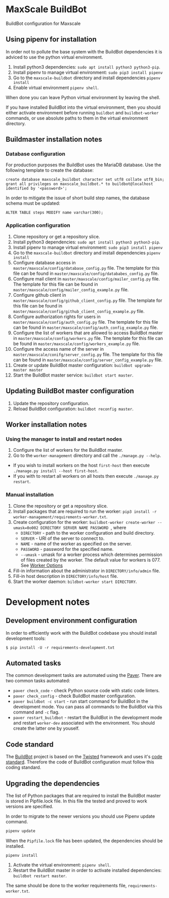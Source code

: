 # MaxScale BuildBot

BuildBot configuration for Maxscale

## Using pipenv for installation

In order not to pollute the base system with the BuildBot dependencies it is adviced to use the python virtual environment.

1. Install python3 dependencies: `sudo apt install python3 python3-pip`.
2. Install pipenv to manage virtual environment: `sudo pip3 install pipenv`
3. Go to the `maxscale-buildbot` directory and install dependencies `pipenv install`
4. Enable virtual environment `pipenv shell`.

When done you can leave Python virtual environment by leaving the shell.

If you have installed BuildBot into the virtual environment, then you should either activate environment before running `buildbot` and `buildbot-worker` commands, or use absolute paths to them in the virtual environment directory.

## Buildmaster installation notes

### Database configuration

For production purposes the BuildBot uses the MariaDB database. Use the following template to create the database:

```mysql
create database maxscale_buildbot character set utf8 collate utf8_bin;
grant all privileges on maxscale_buildbot.* to buildbot@localhost identified by '<password>';
```

In order to mitigate the issue of short build step names, the database schema must be updated:
```mysql
ALTER TABLE steps MODIFY name varchar(300);
```

### Application configuration

1. Clone repository or get a repository slice.
2. Install python3 dependencies: `sudo apt install python3 python3-pip`.
3. Install pipenv to manage virtual environment: `sudo pip3 install pipenv`
4. Go to the `maxscale-buildbot` directory and install dependencies `pipenv install`
5. Configure database access in `master/maxscale/config/database_config.py` file. The template for this file can be found in `master/maxscale/config/datababes_config.py` file.
6. Configure mail client in `master/maxscale/config/mailer_config.py` file. The template for this file can be found in `master/maxscale/config/mailer_config_example.py` file.
7. Configure github client in `master/maxscale/config/github_client_config.py` file. The template for this file can be found in `master/maxscale/config/github_client_config_example.py` file.
8. Configure authorization rights for users in `master/maxscale/config/auth_config.py` file. The template for this file can be found in `master/maxscale/config/auth_config_example.py` file.
9. Configure the list of workers that are allowed to access BuildBot master in `master/maxscale/config/workers.py` file. The template for this file can be found in `master/maxscale/config/workers_example.py` file.
10. Configure the access name of the server in `master/maxscale/conifg/server_config.py` file. The template for this file can be found in `master/maxscale/config/server_config_example.py` file.
11. Create or update BuildBot master configuration: `buildbot upgrade-master master`
12. Start the BuildBot master service: `buildbot start master`.

## Updating BuildBot master configuration

1. Update the repository configuration.
2. Reload BuildBot configuration: `buildbot reconfig master`.

## Worker installation notes

### Using the manager to install and restart nodes

1. Configure the list of workers for the BuildBot master.
2. Go to the `worker-management` directory and call the `./manage.py --help`.

* If you wish to install workers on the host `first-host` then execute `./manage.py install --host first-host`.
* If you with to restart all workers on all hosts then execute `./manage.py restart`.

### Manual installation

1. Clone the repository or get a repository slice.
2. Install packages that are required to run the worker: `pip3 install -r worker-management/requirements-worker.txt`.
3. Create configuration for the worker: `buildbot-worker create-worker --umask=0o002 DIRECTORY SERVER NAME PASSWORD `, where
   * `DIRECTORY` - path to the worker configuration and build directory.
   * `SERVER` - URI of the server to connect to.
   * `NAME` - name of the worker as specified on the server.
   * `PASSWORD` - password for the specified name.
   * `--umask` - umask for a worker process which determines permission of files created by the worker. The default value for workers is 077. See [Worker Options](http://docs.buildbot.net/current/manual/installation/worker.html#cmdoption-buildbot-worker-create-worker-umask)
4. Fill-in information about the administrator in `DIRECTORY/info/admin` file.
5. Fill-in host description in `DIRECTORY/info/host` file.
6. Start the worker daemon: `bildbot-worker start DIRECTORY`.

# Development notes

## Development environment configuration

In order to efficiently work with the BuildBot codebase you should install development tools:

```
$ pip install -U -r requirements-development.txt
```

## Automated tasks

The common development tasks are automated using the [Paver](https://github.com/paver/paver). There are two common tasks automated:

* `paver check_code` - check Python source code with static code linters.
* `paver check_config` - check BuildBot master configuration.
* `paver buildbot -c start` - run start command for BuildBot in the development mode. You can pass all commands to the BuildBot via this command and `-c` flag.
* `paver restart_buildbot` - restart the BuildBot in the development mode and restart `worker-dev` associated with the environment. You should create the latter one by youself.

## Code standard

The [BuildBot](http://buildbot.net/) project is based on the [Twisted](https://twistedmatrix.com/trac/) framework and uses it's [code standard](https://twistedmatrix.com/documents/current/core/development/policy/coding-standard.html). Therefore the code of BuildBot configuration must follow this coding standard.

## Upgrading the dependencies

The list of Python packages that are required to install the BuildBot master is stored in Pipfile.lock file. In this file the tested and proved to work versions are specified.

In order to migrate to the newer versions you should use Pipenv update command.

```bash
pipenv update
```

When the `Pipfile.lock` file has been updated, the dependencies should be installed.

```shell script
pipenv install
```

1. Activate the virtual environment: `pipenv shell`.
2. Restart the BuildBot master in order to activate installed dependencies: `buildbot restart master`.

The same should be done to the worker requirements file, `requirements-worker.txt`.
